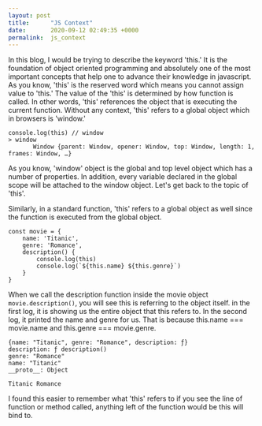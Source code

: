 ```yaml
---
layout: post
title:      "JS Context"
date:       2020-09-12 02:49:35 +0000
permalink:  js_context
---
```



In this blog, I would be trying to describe the keyword 'this.' It is the foundation of object oriented programming and absolutely one of the most important concepts that help one to advance their knowledge in javascript. 
As you know, 'this' is the reserved word which means you cannot assign value to 'this.' The value of the 'this' is determined by how function is called. In other words, 'this' references the object that is executing the current function. Without any context, 'this' refers to a global object which in browsers is 'window.' 
```
console.log(this) // window
> window
       Window {parent: Window, opener: Window, top: Window, length: 1, frames: Window, …}

```
As you know, 'window' object is the global and top level object which has a number of properties. In addition, every variable declared in the global scope will be attached to the window object. Let's get back to the topic of 'this'.

Similarly, in a standard function, 'this' refers to a global object as well since the function is executed from the global object. 

```
const movie = {
    name: 'Titanic',
    genre: 'Romance',
	description() {
	    console.log(this)
	    console.log(`${this.name} ${this.genre}`)
    }
}

```
When we call the description function inside the movie object `movie.description()`, you will see this is referring to the object itself. in the first log, it is showing us the entire object that this refers to. In the second log, it printed the name and genre for us. That is because this.name === movie.name and this.genre === movie.genre.
```
{name: "Titanic", genre: "Romance", description: ƒ}
description: ƒ description()
genre: "Romance"
name: "Titanic"
__proto__: Object

Titanic Romance

```
I found this easier to remember what 'this' refers to if you see the line of function or method called, anything left of the function would be this will bind to. 

